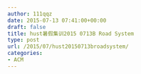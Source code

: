```yaml
---
author: 111qqz
date: 2015-07-13 07:41:00+00:00
draft: false
title: hust暑假集训2015 0713B Road System
type: post
url: /2015/07/hust20150713broadsystem/
categories:
- ACM
---
```



